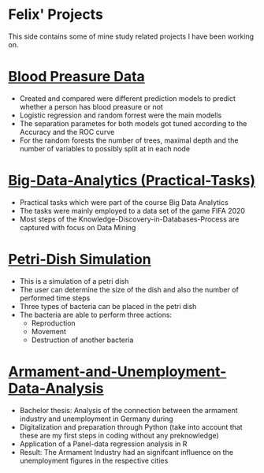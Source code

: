 # Felix' Projects
This side contains some of mine study related projects I have been working on.

# [Blood Preasure Data](https://github.com/ffikowski/Blood-Preasure-Data)
- Created and compared were different prediction models to predict whether a person has blood preasure or not
- Logistic regression and random forrest were the main modells
- The separation parametes for both models got tuned according to the Accuracy and the ROC curve
- For the random forests the number of trees, maximal depth and the number of variables to possibly split at in each node

# [Big-Data-Analytics (Practical-Tasks)](https://github.com/ffikowski/Big-Data-Analytics-Practical-Tasks-)
- Practical tasks which were part of the course Big Data Analytics
- The tasks were mainly employed to a data set of the game FIFA 2020
- Most steps of the Knowledge-Discovery-in-Databases-Process are captured with focus on Data Mining

# [Petri-Dish Simulation](https://github.com/ffikowski/Petri-Dish)
- This is a simulation of a petri dish
- The user can determine the size of the dish and also the number of performed time steps
- Three types of bacteria can be placed in the petri dish
- The bacteria are able to perform three actions:
  - Reproduction
  - Movement
  - Destruction of another bacteria

# [Armament-and-Unemployment-Data-Analysis](https://github.com/ffikowski/Armament-and-unemployment-data-analysis)
- Bachelor thesis: Analysis of the connection between the armament industry and unemployment in Germany during 
- Digitalization and preparation through Python (take into account that these are my first steps in coding without any preknowledge)
- Application of a Panel-data regression analysis in R
- Result: The Armament Industry had an signifcant influence on the unemployment figures in the respective cities
